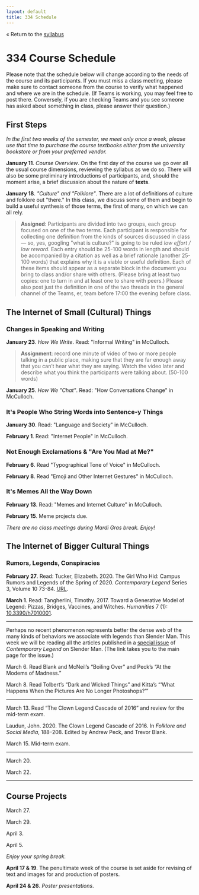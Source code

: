 ```yaml
---
layout: default
title: 334 Schedule
---
```


« Return to the [syllabus](index.md)

# 334 Course Schedule

Please note that the schedule below will change according to the needs of the course and its participants. If you must miss a class meeting, please make sure to contact someone from the course to verify what happened and where we are in the schedule. (If Teams is working, you may feel free to post there. Conversely, if you are checking Teams and you see someone has asked about something in class, please answer their question.)

## First Steps

*In the first two weeks of the semester, we meet only once a week, please use that time to purchase the course textbooks either from the university bookstore or from your preferred vendor.*

**January 11**. *Course Overview*. On the first day of the course we go over all the usual course dimensions, reviewing the syllabus as we do so. There will also be some preliminary introductions of participants, and, should the moment arise, a brief discussion about the nature of **texts**. 

**January 18**. *"Culture" and "Folklore"*. There are a lot of definitions of culture and folklore out "there." In this class, we discuss some of them and begin to build a useful synthesis of those terms, the first of many, on which we can all rely. 

>  **Assigned**: Participants are divided into two groups, each group focused on one of the two terms. Each participant is responsible for collecting one definition from the kinds of sources discussed in class — so, yes, googling "what is culture?" is going to be ruled *low effort / low reward*. Each entry should be 25-100 words in length and should be accompanied by a citation as well as a brief rationale (another 25-100 words) that explains why it is a viable or useful definition. Each of these items should appear as a separate block in the document you bring to class and/or share with others. (Please bring at least two copies: one to turn in and at least one to share with peers.) Please also post just the definition in one of the two threads in the general channel of the Teams, er, team before 17:00 the evening before class. 

## The Internet of Small (Cultural) Things
### Changes in Speaking and Writing

**January 23**. *How We Write*. Read: "Informal Writing" in McCulloch. 

> **Assignment**: record one minute of video of two or more people talking in a public place, making sure that they are far enough away that you can’t hear what they are saying. Watch the video later and describe what you think the participants were talking about. (50-100 words)

**January 25**. *How We "Chat"*. Read: "How Conversations Change" in McCulloch.

### It's People Who String Words into Sentence-y Things

**January 30**. Read: "Language and Society" in McCulloch.

**February 1**. Read: "Internet People" in McCulloch.

### Not Enough Exclamations & "Are You Mad at Me?"

**February 6**. Read "Typographical Tone of Voice" in McCulloch.

**February 8**. Read "Emoji and Other Internet Gestures" in McCulloch.

### It's Memes All the Way Down

**February 13**. Read: "Memes and Internet Culture" in McCulloch.

**February 15**. Meme projects due.

*There are no class meetings during Mardi Gras break. Enjoy!*

## The Internet of Bigger Cultural Things

### Rumors, Legends, Conspiracies

**February 27**. Read: Tucker, Elizabeth. 2020. The Girl Who Hid: Campus Rumors and Legends of the Spring of 2020. *Contemporary Legend* Series 3, Volume 10 73-84. [URL](https://scholarworks.iu.edu/journals/index.php/cl/article/view/35144).

**March 1**. Read: Tangherlini, Timothy. 2017. Toward a Generative Model of Legend: Pizzas, Bridges, Vaccines, and Witches. *Humanities* 7 (1): [10.3390/h7010001](http://dx.doi.org/10.3390/h7010001). 

---
Perhaps no recent phenomenon represents better the dense web of the many kinds of behaviors we associate with legends than Slender Man. This week we will be reading all the articles published in a [special issue][clsm] of _Contemporary Legend_ on Slender Man. (The link takes you to the main page for the issue.)

March 6. Read Blank and McNeil’s “Boiling Over” and Peck’s “At the Modems of Madness.”

March 8. Read Tolbert’s “Dark and Wicked Things” and Kitta’s “‘What Happens When the Pictures Are No Longer Photoshops?’”

[clsm]: https://scholarworks.iu.edu/journals/index.php/cl/issue/view/2252

---
March 13. Read “The Clown Legend Cascade of 2016” and review for the mid-term exam.

Laudun, John. 2020. The Clown Legend Cascade of 2016. In *Folklore and Social Media*, 188–208. Edited by Andrew Peck, and Trevor Blank. 

March 15. Mid-term exam.

---
March 20.

March 22.

---

## Course Projects

March 27.

March 29.

April 3.

April 5.

*Enjoy your spring break.*

**April 17 & 19**. The penultimate week of the course is set aside for revising of text and images for and production of posters.

**April 24 & 26**. *Poster presentations*. 